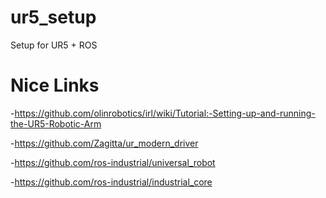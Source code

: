 # ur5_setup
Setup for UR5 + ROS

# Nice Links
-https://github.com/olinrobotics/irl/wiki/Tutorial:-Setting-up-and-running-the-UR5-Robotic-Arm

-https://github.com/Zagitta/ur_modern_driver

-https://github.com/ros-industrial/universal_robot

-https://github.com/ros-industrial/industrial_core
